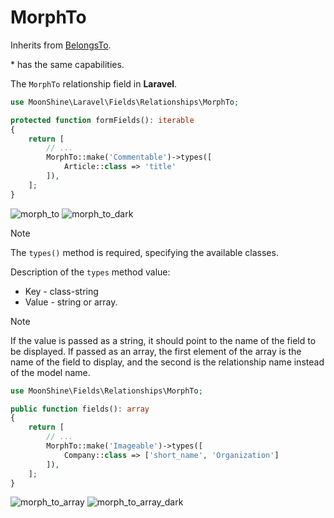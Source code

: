 # MorphTo

Inherits from [BelongsTo](/docs/{{version}}/fields/belongs-to).

\* has the same capabilities.

The `MorphTo` relationship field in **Laravel**.

```php
use MoonShine\Laravel\Fields\Relationships\MorphTo;

protected function formFields(): iterable
{
    return [
        // ...
        MorphTo::make('Commentable')->types([
            Article::class => 'title'
        ]),
    ];
}
```

![morph_to](https://raw.githubusercontent.com/moonshine-software/doc/3.x/resources/screenshots/morph_to.png)
![morph_to_dark](https://raw.githubusercontent.com/moonshine-software/doc/3.x/resources/screenshots/morph_to_dark.png)

> [!NOTE]
> The `types()` method is required, specifying the available classes.

Description of the `types` method value:

- Key - class-string<Model>
- Value - string or array.

> [!NOTE]
> If the value is passed as a string, it should point to the name of the field to be displayed.
> If passed as an array, the first element of the array is the name of the field to display, and the second is the relationship name instead of the model name.

```php
use MoonShine\Fields\Relationships\MorphTo;

public function fields(): array
{
    return [
        // ...
        MorphTo::make('Imageable')->types([
            Company::class => ['short_name', 'Organization']
        ]),
    ];
}
```

![morph_to_array](https://raw.githubusercontent.com/moonshine-software/doc/3.x/resources/screenshots/morph_to_array.png)
![morph_to_array_dark](https://raw.githubusercontent.com/moonshine-software/doc/3.x/resources/screenshots/morph_to_array_dark.png)
